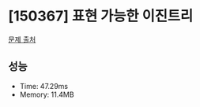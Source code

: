 # [150367] 표현 가능한 이진트리

[문제 출처](https://school.programmers.co.kr/learn/courses/30/lessons/150367)

## 성능

- Time: 47.29ms
- Memory: 11.4MB